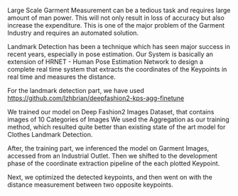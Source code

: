 


Large Scale Garment Measurement can be a tedious task and requires large amount of man power. This will not only result in loss of accuracy but also increase the expenditure. This is one of the major problem of the Garment Industry and requires an automated solution. 

Landmark Detection has been a technique which has seen major success in recent years, especially in pose estimation. Our System is basically an extension of HRNET - Human Pose Estimation Network to design a complete real time system that extracts the coordinates of the Keypoints in real time and measures the distance.

For the landmark detection part, we have used https://github.com/lzhbrian/deepfashion2-kps-agg-finetune

We trained our model on Deep Fashion2 Images Dataset, that contains images of 10 Categories of Images  We used the Aggregation as our training method, which resulted quite better than existing state of the art model for Clothes Landmark Detection.

After, the training part, we inferenced the model on Garment Images, accessed from an Industrial Outlet. Then we shifted to the development phase of the coordinate extraction pipeline of the each plotted Keypoint.

Next, we optimized the detected keypoints, and then went on with the distance measurement between two opposite keypoints.
